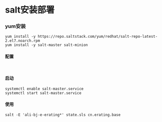 # salt安装部署

### yum安装
```
yum install -y https://repo.saltstack.com/yum/redhat/salt-repo-latest-2.el7.noarch.rpm
yum install -y salt-master salt-minion
```
#### 配置
```


```


#### 启动
```
systemctl enable salt-master.service
systemctl start salt-master.service
```

#### 使用
```
salt -E 'ali-bj-e-erating*' state.sls cn.erating.base

```